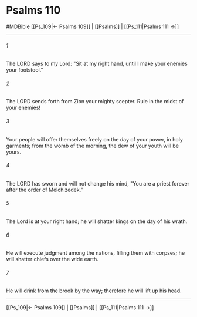 # Psalms 110
#MDBible
[[Ps_109|← Psalms 109]] | [[Psalms]] | [[Ps_111|Psalms 111 →]]

***

###### 1 
The LORD says to my Lord: "Sit at my right hand, until I make your enemies your footstool." 

###### 2 
The LORD sends forth from Zion your mighty scepter. Rule in the midst of your enemies! 

###### 3 
Your people will offer themselves freely on the day of your power, in holy garments; from the womb of the morning, the dew of your youth will be yours. 

###### 4 
The LORD has sworn and will not change his mind, "You are a priest forever after the order of Melchizedek." 

###### 5 
The Lord is at your right hand; he will shatter kings on the day of his wrath. 

###### 6 
He will execute judgment among the nations, filling them with corpses; he will shatter chiefs over the wide earth. 

###### 7 
He will drink from the brook by the way; therefore he will lift up his head. 

***

[[Ps_109|← Psalms 109]] | [[Psalms]] | [[Ps_111|Psalms 111 →]]
